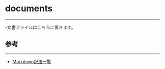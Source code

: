 # documents
---
-文書ファイルはこちらに置きます。

## 参考
---
- [Markdown記法一覧](https://qiita.com/oreo/items/82183bfbaac69971917f)
